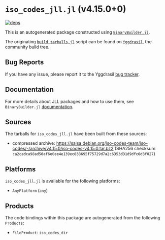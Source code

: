 # `iso_codes_jll.jl` (v4.15.0+0)

[![deps](https://juliahub.com/docs/iso_codes_jll/deps.svg)](https://juliahub.com/ui/Packages/iso_codes_jll/j3SJg?page=2)

This is an autogenerated package constructed using [`BinaryBuilder.jl`](https://github.com/JuliaPackaging/BinaryBuilder.jl).

The originating [`build_tarballs.jl`](https://github.com/JuliaPackaging/Yggdrasil/blob/8e96292fe08fdc34e8742b8b27d3abad9d833a54/I/iso_codes/build_tarballs.jl) script can be found on [`Yggdrasil`](https://github.com/JuliaPackaging/Yggdrasil/), the community build tree.

## Bug Reports

If you have any issue, please report it to the Yggdrasil [bug tracker](https://github.com/JuliaPackaging/Yggdrasil/issues).

## Documentation

For more details about JLL packages and how to use them, see `BinaryBuilder.jl` [documentation](https://docs.binarybuilder.org/stable/jll/).

## Sources

The tarballs for `iso_codes_jll.jl` have been built from these sources:

* compressed archive: https://salsa.debian.org/iso-codes-team/iso-codes/-/archive/v4.15.0/iso-codes-v4.15.0.tar.bz2 (SHA256 checksum: `ca2cadca98ad50af6e0ee4e139ec838695f75729d7a2c6353d31d9dfc6d3f027`)

## Platforms

`iso_codes_jll.jl` is available for the following platforms:

* `AnyPlatform` (`any`)

## Products

The code bindings within this package are autogenerated from the following `Products`:

* `FileProduct`: `iso_codes_dir`

